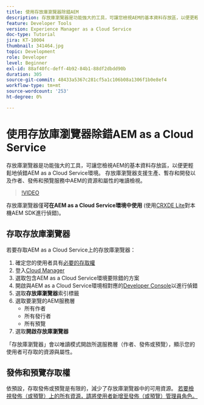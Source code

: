 ```yaml
---
title: 使用存放庫瀏覽器除錯AEM
description: 存放庫瀏覽器是功能強大的工具，可讓您檢視AEM的基本資料存放區，以便更輕鬆地偵錯AEM as a Cloud Service環境。
feature: Developer Tools
version: Experience Manager as a Cloud Service
doc-type: Tutorial
jira: KT-10004
thumbnail: 341464.jpg
topic: Development
role: Developer
level: Beginner
exl-id: 88af40fc-deff-4b92-84b1-88df2dbdd90b
duration: 305
source-git-commit: 48433a5367c281cf5a1c106b08a1306f1b0e8ef4
workflow-type: tm+mt
source-wordcount: '253'
ht-degree: 0%

---
```


# 使用存放庫瀏覽器除錯AEM as a Cloud Service

存放庫瀏覽器是功能強大的工具，可讓您檢視AEM的基本資料存放區，以便更輕鬆地偵錯AEM as a Cloud Service環境。 存放庫瀏覽器支援生產、暫存和開發以及作者、發佈和預覽服務中AEM的資源和屬性的唯讀檢視。

>[!VIDEO](https://video.tv.adobe.com/v/3447065?quality=12&learn=on&captions=chi_hant)

存放庫瀏覽器僅&#x200B;__可在AEM as a Cloud Service環境中使用__ (使用[CRXDE Lite](../aem-sdk-local-quickstart/other-tools.md#crxde-lite)對本機AEM SDK進行偵錯)。

## 存取存放庫瀏覽器

若要存取AEM as a Cloud Service上的存放庫瀏覽器：

1. 確定您的使用者具有[必要的存取權](https://experienceleague.adobe.com/docs/experience-manager-cloud-service/content/implementing/developer-tools/repository-browser.html?lang=zh-Hant#access-prerequisites)
1. 登入[Cloud Manager](https://my.cloudmanager.adobe.com)
1. 選取包含AEM as a Cloud Service環境要除錯的方案
1. 開啟與AEM as a Cloud Service環境相對應的[Developer Console](./developer-console.md)以進行偵錯
1. 選取&#x200B;__存放庫瀏覽器__&#x200B;索引標籤
1. 選取要瀏覽的AEM服務層
   + 所有作者
   + 所有發行者
   + 所有預覽
1. 選取&#x200B;__開啟存放庫瀏覽器__

「存放庫瀏覽器」會以唯讀模式開啟所選服務層（作者、發佈或預覽），顯示您的使用者可存取的資源與屬性。

## 發佈和預覽存取權

依預設，存取發佈或預覽是有限的，減少了存放庫瀏覽器中的可用資源。 [若要檢視發佈（或預覽）上的所有資源，請將使用者新增至發佈（或預覽）管理員角色。](https://experienceleague.adobe.com/docs/experience-manager-cloud-service/content/implementing/developer-tools/repository-browser.html?lang=zh-Hant#navigate-the-hierarchy)
